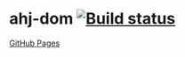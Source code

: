 # ahj-dom [![Build status](https://ci.appveyor.com/api/projects/status/b2p64goxmfo7j2be?svg=true)](https://ci.appveyor.com/project/Di-sole/ahj-dom)
[GitHub Pages](https://https://di-sole.github.io/ahj-dom/)
